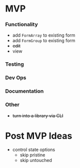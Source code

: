 # MVP

### Functionality
- add `FormArray` to existing form
- add `FormGroup` to existing form
- ~~edit~~
- view

### Testing

### Dev Ops

### Documentation

### Other
- ~~turn into a library via CLI~~


# Post MVP Ideas
- control state options
  - skip pristine
  - skip untouched